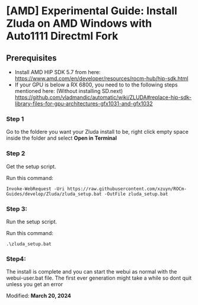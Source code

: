 # [AMD] Experimental Guide: Install Zluda on AMD Windows with Auto1111 Directml Fork

## Prerequisites
- Install AMD HIP SDK 5.7 from here: https://www.amd.com/en/developer/resources/rocm-hub/hip-sdk.html
- If your GPU is below a RX 6800, you need to to the following steps mentioned here: (Without installing SD.next) https://github.com/vladmandic/automatic/wiki/ZLUDA#replace-hip-sdk-library-files-for-gpu-architectures-gfx1031-and-gfx1032

### Step 1
Go to the foldere you want your Zluda install to be, right click empty space inside the folder and select **Open in Terminal**

### Step 2
Get the setup script.

Run this command:

`Invoke-WebRequest -Uri https://raw.githubusercontent.com/xzuyn/ROCm-Guides/develop/Zluda/zluda_setup.bat -OutFile zluda_setup.bat`

### Step 3:
Run the setup script.

Run this command:

`.\zluda_setup.bat`

### Step4:
The install is complete and you can start the webui as normal with the webui-user.bat file.
The first ever generation might take a while so dont quit unless you get an error

Modified: **March 20, 2024**
